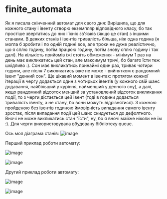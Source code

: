 # finite_automata

Як я писала скінченний автомат для свого дня:
Вирішила, що для кожного стану і івенту створю екземпляр відповідного класу, бо так простіше звертатись до них і їхніх зв'язків (якщо це стан) з іншими станами. В деяких станів і івентів тривалість більша, ніж одна година (я могла б зробити і по одній годині все, але трохи не дуже реалістично, що я сплю годину, потім працюю годину, потім знову сплю годину і так далі). На кількість прийомів їжі стоїть обмеження - мінімум 1 раз на день має викликатись цей стан, але максимум тричі, бо багато їсти теж шкідливо :). Сон має викликатись принаймі один раз, триває чотири години, але після 7 викликатись вже не може - вийнятком є рандомний івент "денний сон".
Ще цікавий момент в івентах: протягом кожної ітерації в чергу додається один з чотирьох івентів (у кожного свій шанс додавання, найбільший у куріння, найменший у денного сну), а далі, якщо рандомний відсоток менший за установлений відсоток викликання події, то з черги дістається цей івент (тоді в години додається тривалість івенту, а не стану, бо вони можуть відрізнятися). З кожною пройденою без івентів годиною ймовірність випадання самого івенту зростає, після випадання події цей шанс скидується до дефолтного.
Вночі не може викликатись стан "їсти", ну, бо я вночі майже ніколи не їм :).
Для черги використовувала вбудовану бібліотеку queue.

Ось моя діаграма станів:
![image](https://github.com/Drakonchyk/finite_automata/assets/63148058/979bc247-02ea-46e9-bcd6-a9fbcc4abac0)


Перший приклад роботи автомату:

![image](https://github.com/Drakonchyk/finite_automata/assets/63148058/b99e5153-86b2-4a73-96c2-26d6cc1a16c2)

![image](https://github.com/Drakonchyk/finite_automata/assets/63148058/834ca59a-a8ac-4d85-bdba-3f3640a6f960)


Другий приклад роботи автомату:

![image](https://github.com/Drakonchyk/finite_automata/assets/63148058/c0f03dc6-e41c-4ac3-8c80-c6d317077673)

![image](https://github.com/Drakonchyk/finite_automata/assets/63148058/76e1eed4-6807-4200-be55-8c9045e546cf)
